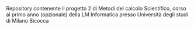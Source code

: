 Repository contenente il progetto 2 di Metodi del calcolo Scientifico, corso al primo anno (opzionale) della LM Informatica presso Università degli studi di Milano Bicocca

